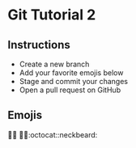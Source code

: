 # Git Tutorial 2
## Instructions
- Create a new branch
- Add your favorite emojis below
- Stage and commit your changes
- Open a pull request on GitHub                  

## Emojis
:key::key:
:new_moon_with_face::new_moon_with_face::octocat::neckbeard:
